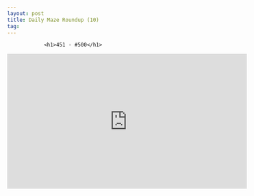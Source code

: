 ```yaml
---
layout: post
title: Daily Maze Roundup (10)
tag: 
---
```



                <h1>451 - #500</h1>
<iframe width="560" height="315" src="https://www.youtube.com/embed/_-xP2S67kO0" frameborder="0" allowfullscreen></iframe>
            
